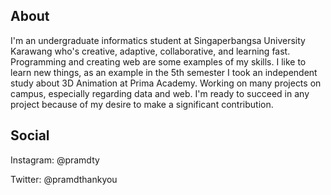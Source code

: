 ## About

I'm an undergraduate informatics student at Singaperbangsa University Karawang who's creative, adaptive, collaborative, and learning 
fast. Programming and creating web are some examples of my skills. I like to learn new things, as an example in the 5th semester I took 
an independent study about 3D Animation at Prima Academy. Working on many projects on campus, especially regarding data and web. 
I'm ready to succeed in any project because of my desire to make a significant contribution.

## Social

Instagram: @pramdty

Twitter: @pramdthankyou
